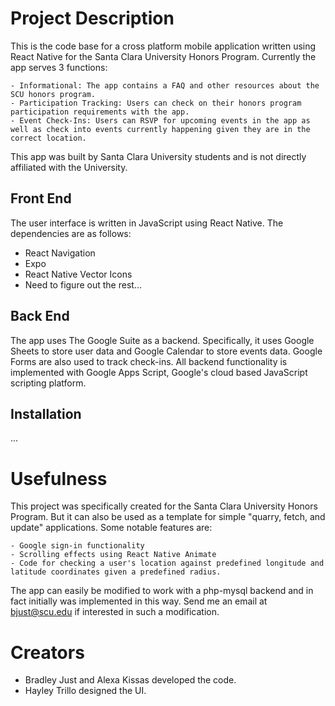 # Project Description

  This is the code base for a cross platform mobile application written using React Native for the Santa Clara University
  Honors Program. Currently the app serves 3 functions:

    - Informational: The app contains a FAQ and other resources about the SCU honors program.
    - Participation Tracking: Users can check on their honors program participation requirements with the app.
    - Event Check-Ins: Users can RSVP for upcoming events in the app as well as check into events currently happening given they are in the correct location.

  This app was built by Santa Clara University students and is not directly affiliated with the University.

## Front End

  The user interface is written in JavaScript using React Native. The dependencies are as follows:

   - React Navigation
   - Expo
   - React Native Vector Icons
   - Need to figure out the rest...

## Back End

  The app uses The Google Suite as a backend. Specifically, it uses Google Sheets to store user data and Google Calendar to store events data. Google Forms are also used to track check-ins. All backend functionality is implemented
  with Google Apps Script, Google's cloud based JavaScript scripting platform.

## Installation

  ...

# Usefulness

  This project was specifically created for the Santa Clara University Honors Program. But it can also be used as a template
  for simple "quarry, fetch, and update" applications. Some notable features are:

    - Google sign-in functionality
    - Scrolling effects using React Native Animate
    - Code for checking a user's location against predefined longitude and latitude coordinates given a predefined radius.

  The app can easily be modified to work with a php-mysql backend and in fact initially was implemented in this way. Send me an email at bjust@scu.edu if interested in such a modification.

# Creators

  - Bradley Just and Alexa Kissas developed the code.
  - Hayley Trillo designed the UI.
